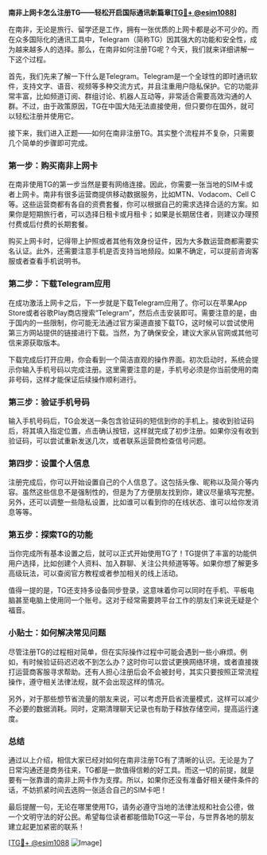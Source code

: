 **南非上网卡怎么注册TG——轻松开启国际通讯新篇章[[TG💪+ @esim1088](https://t.me/s/esim1088)]**

在南非，无论是旅行、留学还是工作，拥有一张优质的上网卡都是必不可少的。而在众多国际化的通讯工具中，Telegram（简称TG）因其强大的功能和安全性，成为越来越多人的选择。那么，在南非如何注册TG呢？今天，我们就来详细讲解一下这个过程。

首先，我们先来了解一下什么是Telegram。Telegram是一个全球性的即时通讯软件，支持文字、语音、视频等多种交流方式，并且注重用户隐私保护。它的功能非常丰富，比如频道订阅、群组讨论、机器人互动等，非常适合需要高效沟通的人群。不过，由于政策原因，TG在中国大陆无法直接使用，但只要你在国外，就可以轻松注册并使用它。

接下来，我们进入正题——如何在南非注册TG。其实整个流程并不复杂，只需要几个简单的步骤即可完成。

### 第一步：购买南非上网卡

在南非使用TG的第一步当然是要有网络连接。因此，你需要一张当地的SIM卡或者上网卡。南非有很多运营商提供移动数据服务，比如MTN、Vodacom、Cell C等。这些运营商都有各自的资费套餐，你可以根据自己的需求选择合适的方案。如果你是短期旅行者，可以选择日租卡或月租卡；如果是长期居住者，则建议办理预付费或后付费的长期套餐。

购买上网卡时，记得带上护照或者其他有效身份证件，因为大多数运营商都需要实名认证。此外，还需要注意手机是否支持当地频段。如果不确定，可以提前咨询客服或者查看手机说明书。

### 第二步：下载Telegram应用

在成功激活上网卡之后，下一步就是下载Telegram应用了。你可以在苹果App Store或者谷歌Play商店搜索“Telegram”，然后点击安装即可。需要注意的是，由于国内的一些限制，你可能无法通过官方渠道直接下载TG，这时候可以尝试使用第三方网站提供的链接进行下载。当然，为了确保安全，建议大家从官网或其他可信来源获取版本。

下载完成后打开应用，你会看到一个简洁直观的操作界面。初次启动时，系统会提示你输入手机号码以完成注册。这里需要注意的是，手机号必须是你当前使用的南非号码，这样才能保证后续操作顺利进行。

### 第三步：验证手机号码

输入手机号码后，TG会发送一条包含验证码的短信到你的手机上。接收到验证码后，将其填入指定位置，点击确认按钮，这样就完成了初步注册。如果你没有收到验证码，可以尝试重新发送几次，或者联系运营商检查信号问题。

### 第四步：设置个人信息

注册完成后，你可以开始设置自己的个人信息了。这包括头像、昵称以及简介等内容。虽然这些信息不是强制性的，但是为了方便朋友找到你，建议尽量填写完整。另外，还可以调整一些隐私设置，比如谁可以看到你的在线状态、谁可以给你发消息等等。

### 第五步：探索TG的功能

当你完成所有基本设置之后，就可以正式开始使用TG了！TG提供了丰富的功能供用户选择，比如创建个人资料、加入群聊、关注公共频道等等。如果你想了解更多高级玩法，可以查阅官方教程或者参加相关的线上活动。

值得一提的是，TG还支持多设备同步登录，这意味着你可以同时在手机、平板电脑甚至电脑上使用同一个账号。这对于经常需要跨平台工作的朋友们来说无疑是个福音。

### 小贴士：如何解决常见问题

尽管注册TG的过程相对简单，但在实际操作过程中可能会遇到一些小麻烦。例如，有时候验证码迟迟收不到怎么办？这时你可以尝试更换网络环境，或者直接拨打运营商客服寻求帮助。还有人担心注册后会不会被封号，其实只要按照正常流程操作，遵守相关法律法规，就不会出现这样的情况。

另外，对于那些想节省流量的朋友来说，可以考虑开启省流量模式，这样可以减少不必要的数据消耗。同时，定期清理聊天记录也有助于释放存储空间，提高运行速度。

### 总结

通过以上介绍，相信大家已经对如何在南非注册TG有了清晰的认识。无论是为了日常沟通还是商务往来，TG都是一款值得信赖的好工具。而这一切的前提，就是要有一张靠谱的南非上网卡作为支撑。所以，如果你还没有准备好相关硬件条件的话，不妨抓紧时间去选购一张适合自己的SIM卡吧！

最后提醒一句，无论在哪里使用TG，请务必遵守当地的法律法规和社会公德，做一个文明守法的好公民。希望每位读者都能借助TG这一平台，与世界各地的朋友建立起更加紧密的联系！

[[TG💪+ @esim1088](https://t.me/s/esim1088) ![Image](https://i.postimg.cc/4NQfJmqS/Snipaste-2025-05-13-00-14-12.png)]